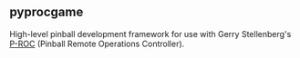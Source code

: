 ## pyprocgame

High-level pinball development framework for use with Gerry Stellenberg's [P-ROC](http://pinballcontrollers.com/) (Pinball Remote Operations Controller).